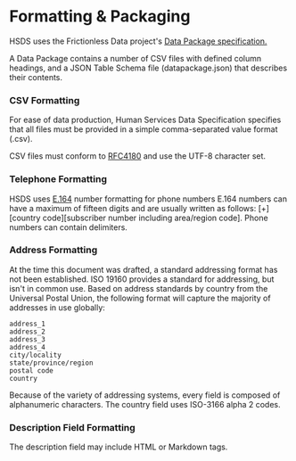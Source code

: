 Formatting & Packaging
======================

HSDS uses the Frictionless Data project's [Data Package specification.](https://specs.frictionlessdata.io/)

A Data Package contains a number of CSV files with defined column headings, and a JSON Table Schema file (datapackage.json) that describes their contents.

### CSV Formatting

For ease of data production, Human Services Data Specification specifies that all files must be provided in a simple comma-separated value format (.csv).

CSV files must conform to [RFC4180](http://tools.ietf.org/html/rfc4180) and use the UTF-8 character set.

### Telephone Formatting

HSDS uses [E.164](http://www.itu.int/rec/T-REC-E.164-201011-I/en) number formatting for phone numbers E.164 numbers can have a maximum of fifteen digits and are usually written as follows: [+][country code][subscriber number including area/region code]. Phone numbers can contain delimiters.

### Address Formatting

At the time this document was drafted, a standard addressing format has not been established. ISO 19160 provides a standard for addressing, but isn't in common use. Based on address standards by country from the Universal Postal Union, the following format will capture the majority of addresses in use globally:

    address_1
    address_2
    address_3
    address_4
    city/locality
    state/province/region
    postal code
    country

Because of the variety of addressing systems, every field is composed of alphanumeric characters. The country field uses ISO-3166 alpha 2 codes.

### Description Field Formatting

The description field may include HTML or Markdown tags.

